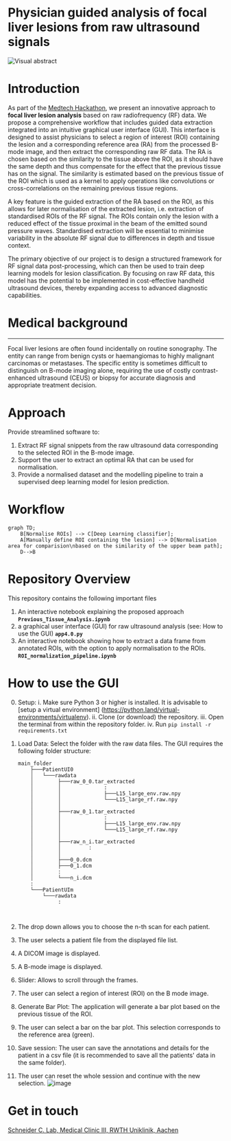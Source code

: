 Physician guided analysis of focal liver lesions from raw ultrasound signals 
===

![Visual abstract](https://hackmd.io/_uploads/r1Dlo4JhC.png)

# Introduction
As part of the [Medtech Hackathon](https://github.com/Medtech-hackathon), we present an innovative approach to **focal liver lesion analysis** based on raw radiofrequency (RF) data. We propose a comprehensive workflow that includes guided data extraction integrated into an intuitive graphical user interface (GUI). This interface is designed to assist physicians to select a region of interest (ROI) containing the lesion and a corresponding reference area (RA) from the processed B-mode image, and then extract the corresponding raw RF data. The RA is chosen based on the similarity to the tissue above the ROI, as it should have the same depth and thus compensate for the effect that the previous tissue has on the signal. The similarity is estimated based on the previous tissue of the ROI which is used as a kernel to apply operations like convolutions or cross-correlations on the remaining previous tissue regions.

A key feature is the guided extraction of the RA based on the ROI, as this allows for later normalisation of the extracted lesion, i.e. extraction of standardised ROIs of the RF signal.
The ROIs contain only the lesion with a reduced effect of the tissue proximal in the beam of the emitted sound pressure waves. Standardised extraction will be essential to minimise variability in the absolute RF signal due to differences in depth and tissue context.


The primary objective of our project is to design a structured framework for RF signal data post-processing, which can then be used to train deep learning models for lesion classification. By focusing on raw RF data, this model has the potential to be implemented in cost-effective handheld ultrasound devices, thereby expanding access to advanced diagnostic capabilities.


# Medical background
---
Focal liver lesions are often found incidentally on routine sonography. The entity can range from benign cysts or haemangiomas to highly malignant carcinomas or metastases. The specific entity is sometimes difficult to distinguish on B-mode imaging alone, requiring the use of costly contrast-enhanced ultrasound (CEUS) or biopsy for accurate diagnosis and appropriate treatment decision.
# Approach
Provide streamlined software to:
1. Extract RF signal snippets from the raw ultrasound data corresponding to the selected ROI in the B-mode image.
2. Support the user to extract an optimal RA that can be used for normalisation.
3. Provide a normalised dataset and the modelling pipeline to train a supervised deep learning model for lesion prediction.
# Workflow

```mermaid
graph TD;
    B[Normalise ROIs] --> C[Deep Learning classifier];
    A[Manually define ROI containing the lesion] --> D[Normalisation area for comparision\nbased on the similarity of the upper beam path];
    D-->B
```

# Repository Overview
This repository contains the following important files
1. An interactive notebook explaining the proposed approach **``Previous_Tissue_Analysis.ipynb``** 
2. a graphical user interface (GUI) for raw ultrasound analysis (see: How to use the GUI) **``app4.0.py``** 
3. An interactive notebook showing how to extract a data frame from annotated ROIs, with the option to apply normalisation to the ROIs. 
**``ROI_normalization_pipeline.ipynb``** 


# How to use the GUI

0. Setup:
    i. Make sure Python 3 or higher is installed. It is advisable to  [setup a virtual environment] (https://python.land/virtual-environments/virtualenv).
    ii. Clone (or download) the repository.
    iii. Open the terminal from within the repository folder.
    iv. Run `pip install -r requirements.txt`

2. Load Data: Select the folder with the raw data files. The GUI requires the following folder structure: 

    ```
    main_folder
        ├───PatientUI0
        │   └───rawdata
        │        ├───raw_0_0.tar_extracted
        │        │              :
        │        │              ├───L15_large_env.raw.npy
        │        │              └───L15_large_rf.raw.npy
        │        │              
        │        ├───raw_0_1.tar_extracted
        │        │              :
        │        │              ├───L15_large_env.raw.npy
        │        │              └───L15_large_rf.raw.npy
        │        │
        │        ├───raw_n_i.tar_extracted
        │        │         :
        │        │ 
        │        ├───0_0.dcm
        │        ├───0_1.dcm
        │        :
        │        └───n_i.dcm
        :
        └───PatientUIm
            └───rawdata
                 :
    
        
2. The drop down allows you to choose the n-th scan for each patient.
3. The user selects a patient file from the displayed file list.
4. A DICOM image is displayed.
5. A B-mode image is displayed. 
6. Slider: Allows  to scroll through the frames.
7. The user can select a region of interest (ROI) on the B mode image.
8. Generate Bar Plot: The application will generate a bar plot based on the previous tissue of the ROI. 
9. The user can select a bar on the bar plot. This selection corresponds to the reference area (green). 
10. Save session: The user can save the annotations and details  for the patient in a csv file (it is recommended to save all the patients' data in the same folder).
11. The user can reset the whole session and continue with the new selection.
![image](https://hackmd.io/_uploads/BkvlCmCjC.png)



# Get in touch
[Schneider C. Lab, Medical Clinic III, RWTH Uniklinik, Aachen](https://www.ukaachen.de/kliniken-institute/klinik-fuer-gastroenterologie-stoffwechselerkrankungen-und-internistische-intensivmedizin-med-klinik-iii/forschung/ag-schneider-carolin/)


